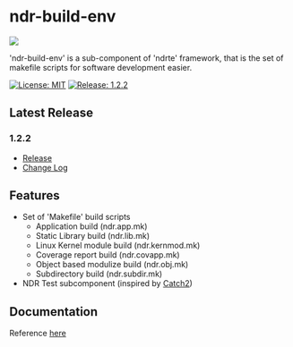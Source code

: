 # ndr-build-env

<img src="https://avatars3.githubusercontent.com/u/19686401" align="center" />

'ndr-build-env' is a sub-component of 'ndrte' framework, that is the set of makefile scripts for software development easier.

[![License: MIT](https://img.shields.io/badge/License-MPL--2.0-green.svg)](https://opensource.org/licenses/MPL-2.0)
[![Release: 1.2.2](https://img.shields.io/badge/release-v1.2.2-blue.svg)](https://github.com/openndr/ndr-build-env/releases/tag/v1.2.2)

## Latest Release
### 1.2.2
- [Release](https://github.com/openndr/ndr-build-env/releases/tag/v1.2.2)
- [Change Log](https://github.com/openndr/ndr-build-env/milestone/7?closed=1)

## Features
* Set of 'Makefile' build scripts
    * Application build             (ndr.app.mk)
    * Static Library build          (ndr.lib.mk)
    * Linux Kernel module build     (ndr.kernmod.mk)
	* Coverage report build			(ndr.covapp.mk)
    * Object based modulize build   (ndr.obj.mk)
    * Subdirectory build            (ndr.subdir.mk)
* NDR Test subcomponent (inspired by [Catch2](https://github.com/catchorg/Catch2))

## Documentation
Reference [here](https://github.com/openndr/ndr-build-env/wiki)
